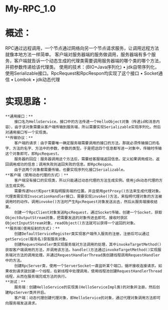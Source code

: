 # My-RPC_1.0 
# 概述：
RPC通过远程调用，一个节点通过网络向另一个节点请求服务，让调用远程方法就像本地方法一样简单。
客户端对服务器端的服务做调用，服务器端有多个服务，客户端就告诉一个动态生成的代理类需要调用服务器端的哪个类的哪个方法，并把参数传递给该代理类。
使用的技术：(BIO+Java序列化)
	• jdk自带序列化，使用Serializable接口。RpcRequest和RpcRespon均实现了这个接口
	• Socket通信
	• Lombok
	• jdk动态代理
# 实现思路：
	**通用接口：**
		接口名为HelloService，接口中的方法传递一个HelloObject对象（传递id和消息内容），由于该对象需要从客户端传输到服务端，所以需要实现Serializable实现序列化。然后对通用接口写一个实现类。
	**传输协议：**
		客户端的请求：由于需要唯一确定服务端需要调用的接口的方法，那就必须传输接口的名字、方法的名字、方法中的参数、参数的类型。于是把这四个信息都写进一对象中，传输时传输这个对象即可，即RpcRequest。
		服务器的回应：服务器调用这个方法后，需要给客服端返回信息。定义如果调用成功，返回调用成功的信息；调用失败则返回失败的信息。即RpcRespon。
		由于这两个对象都需要传输，也要实现序列化接口Serializable。
	**客户端（使用动态代理的方式）：**
		客户端没有接口的实现类，所以只能通过动态代理的方法生成实例。使用jdk动态代理的方法生成实例。
		需要传递host和port来指明服务端的位置。并且使用getProxy()方法来生成代理对象。代理类需实现InvocationHandler接口，需要实现invoke()方法，来指明代理对象的方法被调用时的动作。调用invoke()方法时产生RpcRequest对象发送出去，然后从服务端接收结果。
		创建一个RpcClient对象发送RpcRequest，通过Socket传输，创建一个Socket，获取ObjectOutputStream对象，把需要发送的对象传进去即可。接收时获区ObjectInputStream对象，readObject()方法就可以获得一个返回的对象。
	**服务端(使用反射的方式)：**
		创建DefaultServiceRegister类实现客户端传入服务的注册，注册后可以通过getService(服务名)获取服务对象。
		创建RequestHandler类实现服务端对方法调用的处理，其中invokeTargetMethod()获取客户端调用的方法，并调用该方法。handle()方法通过invokeTargetMethod()实现服务端对方法的调用处理。并通过RequestHandlerThread类创建线程调用RequestHandler中的方法。
		创建RpcServer类，使用一个ServerSocket一直监听某个端口，循环接收连接请求。如果收到请求就创建一个线程，在新线程中处理调用，使用线程池创建RequestHandlerThread线程，从而在服务端完成方法的执行。
	**测试：**
		服务端：创建HelloService的实现类(HelloServiceImpl类)的对象并注册，然后创建RpcServer类并开启。
		客户端：动态代理创建代理对象，即HelloService的对象，通过代理对象调用方法即可向服务端发送请求。

